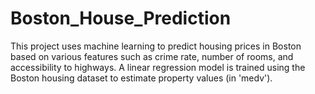# Boston_House_Prediction
This project uses machine learning to predict housing prices in Boston based on various features such as crime rate, number of rooms, and accessibility to highways. A linear regression model is trained using the Boston housing dataset to estimate property values (in 'medv').
